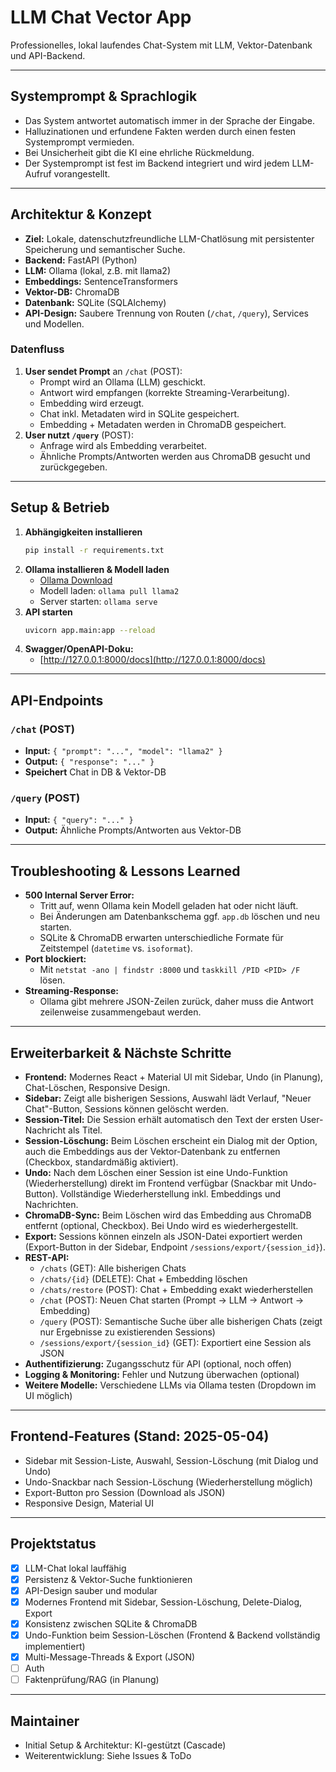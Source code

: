 # LLM Chat Vector App

Professionelles, lokal laufendes Chat-System mit LLM, Vektor-Datenbank und API-Backend.

---

## Systemprompt & Sprachlogik

- Das System antwortet automatisch immer in der Sprache der Eingabe.
- Halluzinationen und erfundene Fakten werden durch einen festen Systemprompt vermieden.
- Bei Unsicherheit gibt die KI eine ehrliche Rückmeldung.
- Der Systemprompt ist fest im Backend integriert und wird jedem LLM-Aufruf vorangestellt.

---

## Architektur & Konzept

- **Ziel:** Lokale, datenschutzfreundliche LLM-Chatlösung mit persistenter Speicherung und semantischer Suche.
- **Backend:** FastAPI (Python)
- **LLM:** Ollama (lokal, z.B. mit llama2)
- **Embeddings:** SentenceTransformers
- **Vektor-DB:** ChromaDB
- **Datenbank:** SQLite (SQLAlchemy)
- **API-Design:** Saubere Trennung von Routen (`/chat`, `/query`), Services und Modellen.

### Datenfluss
1. **User sendet Prompt** an `/chat` (POST):
    - Prompt wird an Ollama (LLM) geschickt.
    - Antwort wird empfangen (korrekte Streaming-Verarbeitung).
    - Embedding wird erzeugt.
    - Chat inkl. Metadaten wird in SQLite gespeichert.
    - Embedding + Metadaten werden in ChromaDB gespeichert.
2. **User nutzt `/query`** (POST):
    - Anfrage wird als Embedding verarbeitet.
    - Ähnliche Prompts/Antworten werden aus ChromaDB gesucht und zurückgegeben.

---

## Setup & Betrieb

1. **Abhängigkeiten installieren**
   ```sh
   pip install -r requirements.txt
   ```
2. **Ollama installieren & Modell laden**
   - [Ollama Download](https://ollama.com/)
   - Modell laden: `ollama pull llama2`
   - Server starten: `ollama serve`
3. **API starten**
   ```sh
   uvicorn app.main:app --reload
   ```
4. **Swagger/OpenAPI-Doku:**
   - [http://127.0.0.1:8000/docs](http://127.0.0.1:8000/docs)

---

## API-Endpoints

### `/chat` (POST)
- **Input:** `{ "prompt": "...", "model": "llama2" }`
- **Output:** `{ "response": "..." }`
- **Speichert** Chat in DB & Vektor-DB

### `/query` (POST)
- **Input:** `{ "query": "..." }`
- **Output:** Ähnliche Prompts/Antworten aus Vektor-DB

---

## Troubleshooting & Lessons Learned

- **500 Internal Server Error:**
  - Tritt auf, wenn Ollama kein Modell geladen hat oder nicht läuft.
  - Bei Änderungen am Datenbankschema ggf. `app.db` löschen und neu starten.
  - SQLite & ChromaDB erwarten unterschiedliche Formate für Zeitstempel (`datetime` vs. `isoformat`).
- **Port blockiert:**
  - Mit `netstat -ano | findstr :8000` und `taskkill /PID <PID> /F` lösen.
- **Streaming-Response:**
  - Ollama gibt mehrere JSON-Zeilen zurück, daher muss die Antwort zeilenweise zusammengebaut werden.

---

## Erweiterbarkeit & Nächste Schritte

- **Frontend:** Modernes React + Material UI mit Sidebar, Undo (in Planung), Chat-Löschen, Responsive Design.
- **Sidebar:** Zeigt alle bisherigen Sessions, Auswahl lädt Verlauf, "Neuer Chat"-Button, Sessions können gelöscht werden.
- **Session-Titel:** Die Session erhält automatisch den Text der ersten User-Nachricht als Titel.
- **Session-Löschung:** Beim Löschen erscheint ein Dialog mit der Option, auch die Embeddings aus der Vektor-Datenbank zu entfernen (Checkbox, standardmäßig aktiviert).
- **Undo:** Nach dem Löschen einer Session ist eine Undo-Funktion (Wiederherstellung) direkt im Frontend verfügbar (Snackbar mit Undo-Button). Vollständige Wiederherstellung inkl. Embeddings und Nachrichten.
- **ChromaDB-Sync:** Beim Löschen wird das Embedding aus ChromaDB entfernt (optional, Checkbox). Bei Undo wird es wiederhergestellt.
- **Export:** Sessions können einzeln als JSON-Datei exportiert werden (Export-Button in der Sidebar, Endpoint `/sessions/export/{session_id}`).
- **REST-API:**
  - `/chats` (GET): Alle bisherigen Chats
  - `/chats/{id}` (DELETE): Chat + Embedding löschen
  - `/chats/restore` (POST): Chat + Embedding exakt wiederherstellen
  - `/chat` (POST): Neuen Chat starten (Prompt → LLM → Antwort → Embedding)
  - `/query` (POST): Semantische Suche über alle bisherigen Chats (zeigt nur Ergebnisse zu existierenden Sessions)
  - `/sessions/export/{session_id}` (GET): Exportiert eine Session als JSON
- **Authentifizierung:** Zugangsschutz für API (optional, noch offen)
- **Logging & Monitoring:** Fehler und Nutzung überwachen (optional)
- **Weitere Modelle:** Verschiedene LLMs via Ollama testen (Dropdown im UI möglich)

---

## Frontend-Features (Stand: 2025-05-04)
- Sidebar mit Session-Liste, Auswahl, Session-Löschung (mit Dialog und Undo)
- Undo-Snackbar nach Session-Löschung (Wiederherstellung möglich)
- Export-Button pro Session (Download als JSON)
- Responsive Design, Material UI

---

## Projektstatus
- [x] LLM-Chat lokal lauffähig
- [x] Persistenz & Vektor-Suche funktionieren
- [x] API-Design sauber und modular
- [x] Modernes Frontend mit Sidebar, Session-Löschung, Delete-Dialog, Export
- [x] Konsistenz zwischen SQLite & ChromaDB
- [x] Undo-Funktion beim Session-Löschen (Frontend & Backend vollständig implementiert)
- [x] Multi-Message-Threads & Export (JSON)
- [ ] Auth
- [ ] Faktenprüfung/RAG (in Planung)

---

## Maintainer
- Initial Setup & Architektur: KI-gestützt (Cascade)
- Weiterentwicklung: Siehe Issues & ToDo
